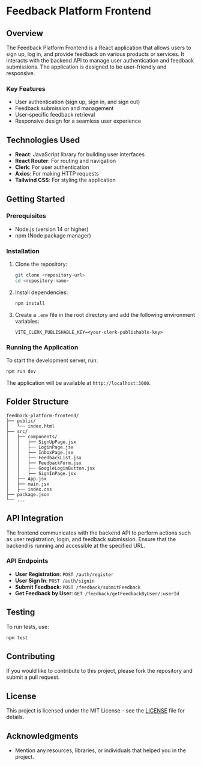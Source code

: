 # Feedback Platform Frontend

## Overview
The Feedback Platform Frontend is a React application that allows users to sign up, log in, and provide feedback on various products or services. It interacts with the backend API to manage user authentication and feedback submissions. The application is designed to be user-friendly and responsive.

### Key Features
- User authentication (sign up, sign in, and sign out)
- Feedback submission and management
- User-specific feedback retrieval
- Responsive design for a seamless user experience

## Technologies Used
- **React**: JavaScript library for building user interfaces
- **React Router**: For routing and navigation
- **Clerk**: For user authentication
- **Axios**: For making HTTP requests
- **Tailwind CSS**: For styling the application

## Getting Started

### Prerequisites
- Node.js (version 14 or higher)
- npm (Node package manager)

### Installation
1. Clone the repository:
   ```bash
   git clone <repository-url>
   cd <repository-name>
   ```

2. Install dependencies:
   ```bash
   npm install
   ```

3. Create a `.env` file in the root directory and add the following environment variables:
   ```
   VITE_CLERK_PUBLISHABLE_KEY=<your-clerk-publishable-key>
   ```

### Running the Application
To start the development server, run:
```bash
npm run dev
```
The application will be available at `http://localhost:3000`.

## Folder Structure
```
feedback-platform-frontend/
├── public/
│   └── index.html
├── src/
│   ├── components/
│   │   ├── SignUpPage.jsx
│   │   ├── LoginPage.jsx
│   │   ├── InboxPage.jsx
│   │   ├── FeedbackList.jsx
│   │   ├── FeedbackForm.jsx
│   │   ├── GoogleLoginButton.jsx
│   │   ├── SignInPage.jsx
│   ├── App.jsx
│   ├── main.jsx
│   ├── index.css
├── package.json
└── ...
```

## API Integration
The frontend communicates with the backend API to perform actions such as user registration, login, and feedback submission. Ensure that the backend is running and accessible at the specified URL.

### API Endpoints
- **User Registration**: `POST /auth/register`
- **User Sign In**: `POST /auth/signin`
- **Submit Feedback**: `POST /feedback/submitFeedback`
- **Get Feedback by User**: `GET /feedback/getFeedbackByUser/:userId`

## Testing
To run tests, use:
```bash
npm test
```

## Contributing
If you would like to contribute to this project, please fork the repository and submit a pull request.

## License
This project is licensed under the MIT License - see the [LICENSE](LICENSE) file for details.

## Acknowledgments
- Mention any resources, libraries, or individuals that helped you in the project.
